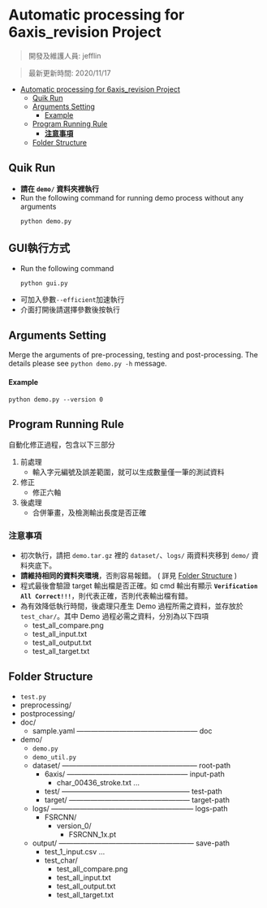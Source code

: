 # Automatic processing for 6axis_revision Project
> 開發及維護人員: jefflin

> 最新更新時間: 2020/11/17

- [Automatic processing for 6axis_revision Project](#automatic-processing-for-6axis_revision-project)
  - [Quik Run](#quik-run)
  - [Arguments Setting](#arguments-setting)
      - [Example](#example)
  - [Program Running Rule](#program-running-rule)
    - [**注意事項**](#注意事項)
  - [Folder Structure](#folder-structure)

## Quik Run
- **請在 `demo/` 資料夾裡執行**
- Run the following command for running demo process without any arguments
	```
	python demo.py
	```
## **GUI執行方式**
- Run the following command
    ```
	python gui.py
	```
- 可加入參數`--efficient`加速執行
- 介面打開後請選擇參數後按執行

## Arguments Setting
Merge the arguments of pre-processing, testing and post-processing. The details please see ```python demo.py -h``` message.

#### Example
```
python demo.py --version 0
```

## Program Running Rule
自動化修正過程，包含以下三部分
1. 前處理
   - 輸入字元編號及誤差範圍，就可以生成數量僅一筆的測試資料
2. 修正
   - 修正六軸 
3. 後處理
   - 合併筆畫，及檢測輸出長度是否正確

### **注意事項**
- 初次執行，請把 `demo.tar.gz` 裡的 `dataset/`、`logs/` 兩資料夾移到 `demo/` 資料夾底下。
- **請維持相同的資料夾環境**，否則容易報錯。 ( 詳見 [Folder Structure](#Folder-Structure) )
- 程式最後會驗證 target 輸出檔是否正確。如 cmd 輸出有顯示 **`Verification All Correct!!!`**，則代表正確，否則代表輸出檔有錯。
- 為有效降低執行時間，後處理只產生 Demo 過程所需之資料，並存放於 `test_char/`。其中 Demo 過程必需之資料，分別為以下四項
  - test_all_compare.png
  - test_all_input.txt
  - test_all_output.txt
  - test_all_target.txt

## Folder Structure

- `test.py`
- preprocessing/
- postprocessing/
- doc/
    - sample.yaml          ————————————————— doc
- demo/
    - `demo.py`
    - `demo_util.py`
    - dataset/             ——————————————————— root-path
        - 6axis/           ————————————————— input-path
            - char_00436_stroke.txt ...
        - test/             —————————————————— test-path
        - target/         ————————————————— target-path
    - logs/                  ———————————————————— logs-path
        - FSRCNN/
            - version_0/
                - FSRCNN_1x.pt
    - output/              ——————————————————— save-path
        - test_1_input.csv ...
        - test_char/
            - test_all_compare.png
            - test_all_input.txt
            - test_all_output.txt
            - test_all_target.txt
